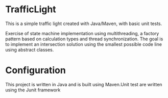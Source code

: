 # TrafficLight
This is a simple traffic light created with Java/Maven, with basic unit tests. 

Exercise of state machine implementation using multithreading, a factory pattern based on calculation types and thread synchronization. 
The goal is to implement an intersection solution using the smallest possible code line using abstract classes. 

# Configuration
This project is written in Java and is built using Maven.Unit test are written using the Junit framework


